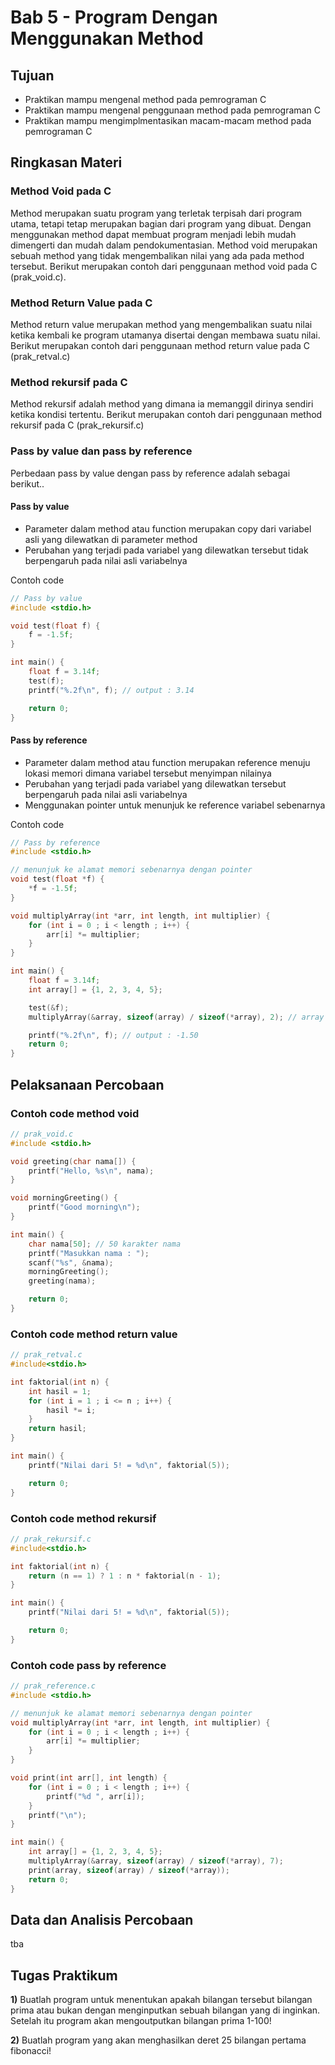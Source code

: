 # Bab 5 - Program Dengan Menggunakan Method

## Tujuan

* Praktikan mampu mengenal method pada pemrograman C 
* Praktikan mampu mengenal penggunaan method pada pemrograman C 
* Praktikan mampu mengimplmentasikan macam-macam method pada pemrograman C 

## Ringkasan Materi

### Method Void pada C

Method merupakan suatu program yang terletak terpisah dari program utama, tetapi tetap merupakan bagian dari program yang dibuat. Dengan menggunakan method dapat membuat program menjadi lebih mudah dimengerti dan mudah dalam pendokumentasian. Method void merupakan sebuah method yang tidak mengembalikan nilai yang ada pada method tersebut. Berikut merupakan contoh dari penggunaan method void pada C (prak_void.c).

### Method Return Value pada C

Method return value merupakan method yang mengembalikan suatu nilai ketika kembali ke program utamanya disertai dengan membawa suatu nilai. Berikut merupakan contoh dari penggunaan method return value pada C (prak_retval.c)

### Method rekursif pada C

Method rekursif adalah method yang dimana ia memanggil dirinya sendiri ketika kondisi tertentu. Berikut merupakan contoh dari penggunaan method rekursif pada C (prak_rekursif.c)

### Pass by value dan pass by reference

Perbedaan pass by value dengan pass by reference adalah sebagai berikut..

#### Pass by value

* Parameter dalam method atau function merupakan copy dari variabel asli yang dilewatkan di parameter method
* Perubahan yang terjadi pada variabel yang dilewatkan tersebut tidak berpengaruh pada nilai asli variabelnya

Contoh code

```c
// Pass by value
#include <stdio.h>

void test(float f) {
    f = -1.5f;
}

int main() {
    float f = 3.14f;
    test(f);
    printf("%.2f\n", f); // output : 3.14

    return 0;
}
```

#### Pass by reference

* Parameter dalam method atau function merupakan reference menuju lokasi memori dimana variabel tersebut menyimpan nilainya
* Perubahan yang terjadi pada variabel yang dilewatkan tersebut berpengaruh pada nilai asli variabelnya
* Menggunakan pointer untuk menunjuk ke reference variabel sebenarnya

Contoh code

```c
// Pass by reference
#include <stdio.h>

// menunjuk ke alamat memori sebenarnya dengan pointer
void test(float *f) {
    *f = -1.5f;
}

void multiplyArray(int *arr, int length, int multiplier) {
    for (int i = 0 ; i < length ; i++) {
        arr[i] *= multiplier;
    }
}

int main() {
    float f = 3.14f;
    int array[] = {1, 2, 3, 4, 5};

    test(&f);
    multiplyArray(&array, sizeof(array) / sizeof(*array), 2); // array = [2, 4, 6, 8, 10]

    printf("%.2f\n", f); // output : -1.50
    return 0;
}
```

## Pelaksanaan Percobaan

### Contoh code method void

```c
// prak_void.c
#include <stdio.h>

void greeting(char nama[]) {
    printf("Hello, %s\n", nama);
}

void morningGreeting() {
    printf("Good morning\n");
}

int main() {
    char nama[50]; // 50 karakter nama
    printf("Masukkan nama : ");
    scanf("%s", &nama);
    morningGreeting();
    greeting(nama);

    return 0;
}
```

### Contoh code method return value

```c
// prak_retval.c
#include<stdio.h>

int faktorial(int n) {
    int hasil = 1;
    for (int i = 1 ; i <= n ; i++) {
        hasil *= i;
    }
    return hasil;
}

int main() {
    printf("Nilai dari 5! = %d\n", faktorial(5));

    return 0;
}
```

### Contoh code method rekursif

```c
// prak_rekursif.c
#include<stdio.h>

int faktorial(int n) {
    return (n == 1) ? 1 : n * faktorial(n - 1);
}

int main() {
    printf("Nilai dari 5! = %d\n", faktorial(5));

    return 0;
}
```

### Contoh code pass by reference

```c
// prak_reference.c
#include <stdio.h>

// menunjuk ke alamat memori sebenarnya dengan pointer
void multiplyArray(int *arr, int length, int multiplier) {
    for (int i = 0 ; i < length ; i++) {
        arr[i] *= multiplier;
    }
}

void print(int arr[], int length) {
    for (int i = 0 ; i < length ; i++) {
        printf("%d ", arr[i]);
    }
    printf("\n");
}

int main() {
    int array[] = {1, 2, 3, 4, 5};
    multiplyArray(&array, sizeof(array) / sizeof(*array), 7);
    print(array, sizeof(array) / sizeof(*array));
    return 0;
}
```

## Data dan Analisis Percobaan

tba

## Tugas Praktikum

**1)** Buatlah program untuk menentukan apakah bilangan tersebut bilangan prima atau bukan dengan menginputkan sebuah bilangan yang di inginkan. Setelah itu program akan mengoutputkan bilangan prima 1-100!

**2)** Buatlah program yang akan menghasilkan deret 25 bilangan pertama fibonacci!
